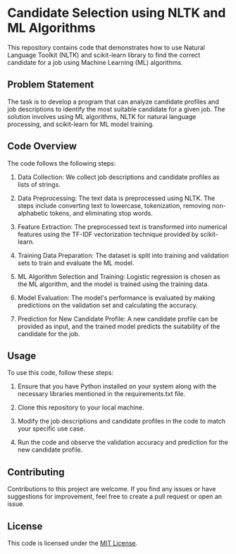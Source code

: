 # Candidate Selection using NLTK and ML Algorithms

This repository contains code that demonstrates how to use Natural Language Toolkit (NLTK) and scikit-learn library to find the correct candidate for a job using Machine Learning (ML) algorithms.

## Problem Statement

The task is to develop a program that can analyze candidate profiles and job descriptions to identify the most suitable candidate for a given job. The solution involves using ML algorithms, NLTK for natural language processing, and scikit-learn for ML model training.

## Code Overview

The code follows the following steps:

1. Data Collection: We collect job descriptions and candidate profiles as lists of strings.

2. Data Preprocessing: The text data is preprocessed using NLTK. The steps include converting text to lowercase, tokenization, removing non-alphabetic tokens, and eliminating stop words.

3. Feature Extraction: The preprocessed text is transformed into numerical features using the TF-IDF vectorization technique provided by scikit-learn.

4. Training Data Preparation: The dataset is split into training and validation sets to train and evaluate the ML model.

5. ML Algorithm Selection and Training: Logistic regression is chosen as the ML algorithm, and the model is trained using the training data.

6. Model Evaluation: The model's performance is evaluated by making predictions on the validation set and calculating the accuracy.

7. Prediction for New Candidate Profile: A new candidate profile can be provided as input, and the trained model predicts the suitability of the candidate for the job.

## Usage

To use this code, follow these steps:

1. Ensure that you have Python installed on your system along with the necessary libraries mentioned in the requirements.txt file.

2. Clone this repository to your local machine.

3. Modify the job descriptions and candidate profiles in the code to match your specific use case.

4. Run the code and observe the validation accuracy and prediction for the new candidate profile.

## Contributing

Contributions to this project are welcome. If you find any issues or have suggestions for improvement, feel free to create a pull request or open an issue.

## License

This code is licensed under the [MIT License](LICENSE).

